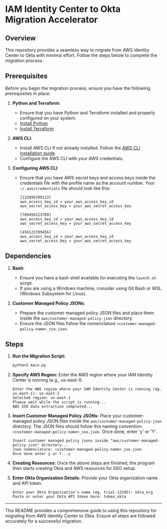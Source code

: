 # IAM Identity Center to Okta Migration Accelerator

## Overview

This repository provides a seamless way to migrate from AWS Identity Center to Okta with minimal effort. Follow the steps below to complete the migration process.

## Prerequisites

Before you begin the migration process, ensure you have the following prerequisites in place:

1. **Python and Terraform**:
   - Ensure that you have Python and Terraform installed and properly configured on your system.
   - [Install Python](https://www.python.org/downloads/)
   - [Install Terraform](https://learn.hashicorp.com/tutorials/terraform/install-cli)

2. **AWS CLI**:
   - Install AWS CLI if not already installed. Follow the [AWS CLI installation guide](https://docs.aws.amazon.com/cli/latest/userguide/install-cliv2.html).
   - Configure the AWS CLI with your AWS credentials.

3. **Configuring AWS CLI**:
   - Ensure that you have AWS secret keys and access keys inside the credentials file with the profile name as the account number. Your `~/.aws/credentials` file should look like this:
     ```
     [123456789123]
     aws_access_key_id = your_aws_access_key_id
     aws_secret_access_key = your_aws_secret_access_key
     
     [789456123789]
     aws_access_key_id = your_aws_access_key_id
     aws_secret_access_key = your_aws_secret_access_key
     
     [456123789456]
     aws_access_key_id = your_aws_access_key_id
     aws_secret_access_key = your_aws_secret_access_key
     ```

## Dependencies

1. **Bash**:
   - Ensure you have a bash shell available for executing the `launch.sh` script.
   - If you are using a Windows machine, consider using Git Bash or WSL (Windows Subsystem for Linux).

2. **Customer Managed Policy JSONs**:
   - Prepare the customer managed policy JSON files and place them inside the `aws/customer-managed-policy-json` directory.
   - Ensure the JSON files follow the nomenclature `<customer-managed-policy-name>_sso.json`.

## Steps

1. **Run the Migration Script:**
   ```bash
   python3 main.py
   ```

2. **Specify AWS Region:**
   Enter the AWS region where your IAM Identity Center is running (e.g., us-east-1).
   ```
   Enter the AWS region where your IAM Identity Center is running (eg. us-east-1): us-east-1
   Selected region: us-east-1
   Please wait while the script is running...
   AWS SSO data extraction completed...
   ```

3. **Insert Customer Managed Policy JSONs:**
   Place your customer-managed policy JSON files inside the `aws/customer-managed-policy-json` directory. The JSON files should follow this naming convention: `<customer-managed-policy-name>_sso.json`. Once done, enter 'y' or 'Y'.
   ```
   Insert customer managed policy jsons inside "aws/customer-managed-policy-json" directory...
   Json nomenclature: <customer-managed-policy-name>_sso.json
   Once done enter y or Y...y
   ```

4. **Creating Resources:**
   Once the above steps are finished, the program then starts creating Okta and AWS resources for SSO setup.

5. **Enter Okta Organization Details:**
   Provide your Okta organization name and API token.
   ```
   Enter your Okta Organization's name (eg. trial-12345): okta_org
   Paste or enter your Okta API token here: token_okta
   ```

---

This README provides a comprehensive guide to using this repository for migrating from AWS Identity Center to Okta. Ensure all steps are followed accurately for a successful migration.